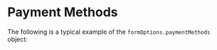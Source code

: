 # Payment Methods

The following is a typical example of the `formOptions.paymentMethods` object:

```json

```